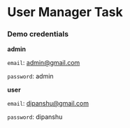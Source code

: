 # User Manager Task

### Demo credentials

**admin** 

`email`: admin@gmail.com

`password`: admin

**user**

`email`: dipanshu@gmail.com

`password`: dipanshu
